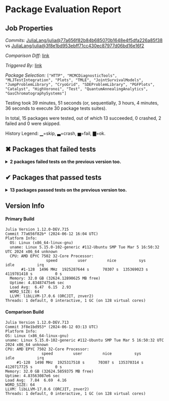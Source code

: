 # Package Evaluation Report

## Job Properties

*Commits:* [JuliaLang/julia@77a656f82b84b685070b1648e4f5dfa226a85f38](https://github.com/JuliaLang/julia/commit/77a656f82b84b685070b1648e4f5dfa226a85f38) vs [JuliaLang/julia@3f8e1bd953ebff71cc430ec87977d06bd16e16f2](https://github.com/JuliaLang/julia/commit/3f8e1bd953ebff71cc430ec87977d06bd16e16f2)

*Comparison Diff:* [link](https://github.com/JuliaLang/julia/compare/3f8e1bd953ebff71cc430ec87977d06bd16e16f2...77a656f82b84b685070b1648e4f5dfa226a85f38)

*Triggered By:* [link](https://github.com/JuliaLang/julia/pull/54775#issuecomment-2165004382)

*Package Selection:* `["HTTP", "MCMCDiagnosticTools", "MLJTestIntegration", "Plots", "TMLE", "JointSurvivalModels", "JumpProblemLibrary", "CryoGrid", "SDEProblemLibrary", "PGFPlots", "Catalyst", "HighVoronoi", "Test", "QuantumAnnealingAnalytics", "GasChromatographySystems"]`

Testing took 39 minutes, 51 seconds (or, sequentially, 3 hours, 4 minutes, 36 seconds to execute 30 package tests suites).

In total, 15 packages were tested, out of which 13 succeeded, 0 crashed, 2 failed and 0 were skipped.


History Legend: ▁=skip, ▃=crash, ▅=fail, ▇=ok.

## ✖ Packages that failed tests

<details><summary><strong>2 packages failed tests on the previous version too.</strong></summary>
<p>

<details open><summary>Package tests unexpectedly errored (1 packages):</summary>
<p>


| Package | History (5-13 to 6-11) |
| ------- | ------- |
| [Plots v1.40.4](https://s3.amazonaws.com/julialang-reports/nanosoldier/pkgeval/by_hash/77a656f_vs_3f8e1bd/Plots.primary.log) | <span class="history">▇▇▇▇▇▇▇▇▇▇▇▇</span> |

</p>
</details>

<details open><summary>Networking-related issues were detected (1 packages):</summary>
<p>


| Package | History (5-13 to 6-11) |
| ------- | ------- |
| [HTTP v1.10.8](https://s3.amazonaws.com/julialang-reports/nanosoldier/pkgeval/by_hash/77a656f_vs_3f8e1bd/HTTP.primary.log) | <span class="history">▇▅▇▇▇▇▇▇▇▇▅▇</span> |

</p>
</details>

</p>
</details>


## ✔ Packages that passed tests

<details><summary><strong>13 packages passed tests on the previous version too.</strong></summary>
<p>

| Package | History (5-13 to 6-11) |
| ------- | ------- |
| [Test v1.11.0](https://s3.amazonaws.com/julialang-reports/nanosoldier/pkgeval/by_hash/77a656f_vs_3f8e1bd/Test.primary.log) | <span class="history">▅▅▅▇▇▅▅▅▇▇▅▅</span> |
| [MCMCDiagnosticTools v0.3.10](https://s3.amazonaws.com/julialang-reports/nanosoldier/pkgeval/by_hash/77a656f_vs_3f8e1bd/MCMCDiagnosticTools.primary.log) | <span class="history">▇▇▅▇▇▅▅▇▇▅▇▅</span> |
| [Catalyst v13.5.1](https://s3.amazonaws.com/julialang-reports/nanosoldier/pkgeval/by_hash/77a656f_vs_3f8e1bd/Catalyst.primary.log) | <span class="history">▇▇▇▇▇▇▅▅▅▅▇▇</span> |
| [PGFPlots v3.4.4](https://s3.amazonaws.com/julialang-reports/nanosoldier/pkgeval/by_hash/77a656f_vs_3f8e1bd/PGFPlots.primary.log) | <span class="history">▇▅▅▇▅▇▇▅▇▇▅▇</span> |
| [JumpProblemLibrary v0.1.4](https://s3.amazonaws.com/julialang-reports/nanosoldier/pkgeval/by_hash/77a656f_vs_3f8e1bd/JumpProblemLibrary.primary.log) | <span class="history">▇▇▅▇▇▇▅▅▅▅▇▇</span> |
| [SDEProblemLibrary v0.1.6](https://s3.amazonaws.com/julialang-reports/nanosoldier/pkgeval/by_hash/77a656f_vs_3f8e1bd/SDEProblemLibrary.primary.log) | <span class="history">▇▇▅▇▇▇▅▅▅▅▇▇</span> |
| [MLJTestIntegration v0.5.2](https://s3.amazonaws.com/julialang-reports/nanosoldier/pkgeval/by_hash/77a656f_vs_3f8e1bd/MLJTestIntegration.primary.log) | <span class="history">▇▇▅▇▇▇▇▇▇▇▇▇</span> |
| [HighVoronoi v1.2.2](https://s3.amazonaws.com/julialang-reports/nanosoldier/pkgeval/by_hash/77a656f_vs_3f8e1bd/HighVoronoi.primary.log) | <span class="history">▇▅▇▇▇▇▇▇▅▇▇▅</span> |
| [JointSurvivalModels v1.0.0](https://s3.amazonaws.com/julialang-reports/nanosoldier/pkgeval/by_hash/77a656f_vs_3f8e1bd/JointSurvivalModels.primary.log) | <span class="history">▅▇▇▇▇▇▇▇▅▅▇▇</span> |
| [TMLE v0.16.1](https://s3.amazonaws.com/julialang-reports/nanosoldier/pkgeval/by_hash/77a656f_vs_3f8e1bd/TMLE.primary.log) | <span class="history">▅▇▅▇▇▇▅▅▇▅▇▅</span> |
| [QuantumAnnealingAnalytics v0.2.1](https://s3.amazonaws.com/julialang-reports/nanosoldier/pkgeval/by_hash/77a656f_vs_3f8e1bd/QuantumAnnealingAnalytics.primary.log) | <span class="history">▅▇▇▇▅▇▇▇▅▅▇▇</span> |
| [CryoGrid v0.21.2](https://s3.amazonaws.com/julialang-reports/nanosoldier/pkgeval/by_hash/77a656f_vs_3f8e1bd/CryoGrid.primary.log) | <span class="history">▅▇▅▅▇▇▇▅▅▇▇▇</span> |
| [GasChromatographySystems v0.2.1](https://s3.amazonaws.com/julialang-reports/nanosoldier/pkgeval/by_hash/77a656f_vs_3f8e1bd/GasChromatographySystems.primary.log) | <span class="history">▅▅▅▅▅▅▅▅▅▅▅▅</span> |

</p>
</details>


## Version Info

#### Primary Build

```
Julia Version 1.12.0-DEV.715
Commit 77a656f82b* (2024-06-12 16:04 UTC)
Platform Info:
  OS: Linux (x86_64-linux-gnu)
  uname: Linux 5.15.0-102-generic #112-Ubuntu SMP Tue Mar 5 16:50:32 UTC 2024 x86_64 unknown
  CPU: AMD EPYC 7502 32-Core Processor: 
                  speed         user         nice          sys         idle          irq
       #1-128  1496 MHz  1925287644 s      70307 s  135369023 s  4119781418 s          0 s
  Memory: 32.0 GB (32624.12890625 MB free)
  Uptime: 4.83487475e6 sec
  Load Avg:  6.47  6.15  2.93
  WORD_SIZE: 64
  LLVM: libLLVM-17.0.6 (ORCJIT, znver2)
Threads: 1 default, 0 interactive, 1 GC (on 128 virtual cores)

```

  #### Comparison Build

  ```
Julia Version 1.12.0-DEV.713
Commit 3f8e1bd953* (2024-06-12 03:13 UTC)
Platform Info:
  OS: Linux (x86_64-linux-gnu)
  uname: Linux 5.15.0-102-generic #112-Ubuntu SMP Tue Mar 5 16:50:32 UTC 2024 x86_64 unknown
  CPU: AMD EPYC 7502 32-Core Processor: 
                  speed         user         nice          sys         idle          irq
       #1-128  1498 MHz  1925317518 s      70307 s  135370314 s  4120717725 s          0 s
  Memory: 32.0 GB (32624.5859375 MB free)
  Uptime: 4.83563087e6 sec
  Load Avg:  7.84  6.69  4.16
  WORD_SIZE: 64
  LLVM: libLLVM-17.0.6 (ORCJIT, znver2)
Threads: 1 default, 0 interactive, 1 GC (on 128 virtual cores)

  ```
  <!-- Generated on 2024-06-13T05:42:43.215 -->
